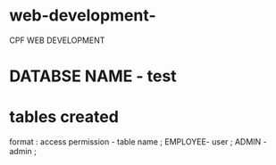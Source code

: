 # web-development-
CPF WEB DEVELOPMENT 
# DATABSE NAME - test
# tables created
format : access permission - table name ; 
EMPLOYEE- user ;
ADMIN - admin ;
